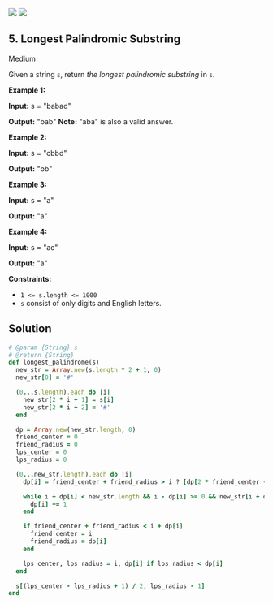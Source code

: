[![](https://img.shields.io/github/stars/LeetCode-in-Ruby/LeetCode-in-Ruby?label=Stars&style=flat-square)](https://github.com/LeetCode-in-Ruby/LeetCode-in-Ruby)
[![](https://img.shields.io/github/forks/LeetCode-in-Ruby/LeetCode-in-Ruby?label=Fork%20me%20on%20GitHub%20&style=flat-square)](https://github.com/LeetCode-in-Ruby/LeetCode-in-Ruby/fork)

## 5\. Longest Palindromic Substring

Medium

Given a string `s`, return _the longest palindromic substring_ in `s`.

**Example 1:**

**Input:** s = "babad"

**Output:** "bab" **Note:** "aba" is also a valid answer. 

**Example 2:**

**Input:** s = "cbbd"

**Output:** "bb" 

**Example 3:**

**Input:** s = "a"

**Output:** "a" 

**Example 4:**

**Input:** s = "ac"

**Output:** "a" 

**Constraints:**

*   `1 <= s.length <= 1000`
*   `s` consist of only digits and English letters.

## Solution

```ruby
# @param {String} s
# @return {String}
def longest_palindrome(s)
  new_str = Array.new(s.length * 2 + 1, 0)
  new_str[0] = '#'

  (0...s.length).each do |i|
    new_str[2 * i + 1] = s[i]
    new_str[2 * i + 2] = '#'
  end

  dp = Array.new(new_str.length, 0)
  friend_center = 0
  friend_radius = 0
  lps_center = 0
  lps_radius = 0

  (0...new_str.length).each do |i|
    dp[i] = friend_center + friend_radius > i ? [dp[2 * friend_center - i], friend_center + friend_radius - i].min : 1

    while i + dp[i] < new_str.length && i - dp[i] >= 0 && new_str[i + dp[i]] == new_str[i - dp[i]]
      dp[i] += 1
    end

    if friend_center + friend_radius < i + dp[i]
      friend_center = i
      friend_radius = dp[i]
    end

    lps_center, lps_radius = i, dp[i] if lps_radius < dp[i]
  end

  s[(lps_center - lps_radius + 1) / 2, lps_radius - 1]
end
```